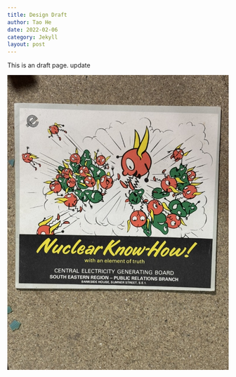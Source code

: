```yaml
---
title: Design Draft
author: Tao He
date: 2022-02-06
category: Jekyll
layout: post
---
```


This is an draft page. update



![8104373B-4313-4D43-8872-9B1BC6A267F9_1_105_c](./assets/8104373B-4313-4D43-8872-9B1BC6A267F9_1_105_c-3972303.jpeg)
